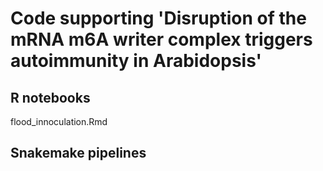 # Code supporting 'Disruption of the mRNA m6A writer complex triggers autoimmunity in Arabidopsis'

## R notebooks
flood_innoculation.Rmd

## Snakemake pipelines
